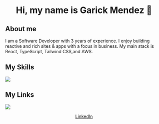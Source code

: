 <div align="center">
  <h1>Hi, my name is Garick Mendez 👋</h1>
</div>

<div align="left">
  <h2>About me</h2>
  <p>I am a Software Developer with 3 years of experience. I enjoy building reactive and rich sites & apps with a focus in business. My main stack is React, TypeScript, Tailwind CSS,and AWS.</p>
</div>

<div align="left">
  <h2>My Skills</h2>
  <img src="https://skillicons.dev/icons?i=react,ts,tailwind,python,aws&perline=5" />
</div>

<div align="left">
  <h2>My Links</h2>
  <a align="center" href="https://linkedin.com/in/garick-mendez/">
    <img src="https://skillicons.dev/icons?i=linkedin" />
    <p>LinkedIn</p>
  </a>
</div>

